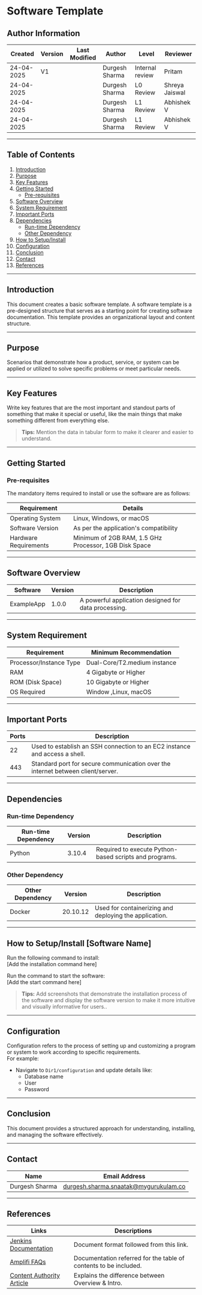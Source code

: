 
# Software Template



## Author Information

| **Created**       | **Version** | **Last Modified** | **Author**        | **Level**            | **Reviewer**  |
|--------------------|-------------|-------------------|-------------------|----------------------|---------------|
|     24-04-2025     |   V1        |         |  Durgesh Sharma   | Internal review      | Pritam        |
|   24-04-2025       |             |         |   Durgesh Sharma   | L0 Review            | Shreya Jaiswal|
|   24-04-2025       |             |         | Durgesh Sharma    | L1 Review            | Abhishek V    |
|   24-04-2025       |             |         | Durgesh Sharma    | L1 Review            | Abhishek V    |

---

## Table of Contents

1. [Introduction](#introduction)
2. [Purpose](#purpose)
3. [Key Features](#key-features)
4. [Getting Started](#getting-started)
   - [Pre-requisites](#pre-requisites)
5. [Software Overview](#software-overview)
6. [System Requirement](#system-requirement)
7. [Important Ports](#important-ports)
8. [Dependencies](#dependencies)
    - [Run-time Dependency](#run-time-dependency)
    - [Other Dependency](#other-dependency)
9. [How to Setup/Install](#how-to-setupinstall-software-name)
10. [Configuration](#configuration)
11. [Conclusion](#conclusion)
12. [Contact](#contact)
13. [References](#references)



---



## Introduction

This document creates a basic software template. A software template is a pre-designed structure that serves as a starting point for creating software documentation. This template provides an organizational layout and content structure.

---
## Purpose
Scenarios that demonstrate how a product, service, or system can be applied or utilized to solve specific problems or meet particular needs.

---




## Key Features

Write key features that are the most important and standout parts of something that make it special or useful, like the main things that make something different from everything else.

> **Tips:** Mention the data in tabular form to make it clearer and easier to understand.

---

## Getting Started

### Pre-requisites

The mandatory items required to install or use the software are as follows:

| **Requirement**           | **Details**                                                |
|---------------------------|------------------------------------------------------------|
| Operating System          | Linux, Windows, or macOS                                   |
| Software Version          | As per the application's compatibility                     |
| Hardware Requirements     | Minimum of 2GB RAM, 1.5 GHz Processor, 1GB Disk Space      |

---

## Software Overview

| **Software**   | **Version** | **Description**                                       
|----------------|-------------|-------------------------------------------------------|
| ExampleApp     | 1.0.0       | A powerful application designed for data processing.   | 
---

## System Requirement

| **Requirement**           | **Minimum Recommendation**       |
|----------------------------|-----------------------------------|
| Processor/Instance Type    | Dual-Core/T2.medium instance     |
| RAM                        | 4 Gigabyte or Higher             |
| ROM (Disk Space)           | 10 Gigabyte or Higher            |
| OS Required                | Window ,Linux, macOS                |

---

## Important Ports

| **Ports** | **Description**                                                                 |
|-----------|---------------------------------------------------------------------------------|
| 22        | Used to establish an SSH connection to an EC2 instance and access a shell.     |
| 443       | Standard port for secure communication over the internet between client/server.|

---

## Dependencies

### Run-time Dependency

| **Run-time Dependency** | **Version** | **Description**                                    |
|--------------------------|-------------|----------------------------------------------------|
| Python                  | 3.10.4      | Required to execute Python-based scripts and programs. |

### Other Dependency

| **Other Dependency**    | **Version** | **Description**                                    |
|--------------------------|-------------|----------------------------------------------------|
| Docker                  | 20.10.12    | Used for containerizing and deploying the application. |

---

## How to Setup/Install [Software Name]

Run the following command to install:  
[Add the installation command here]  

Run the command to start the software:  
[Add the start command here]  

> **Tips:** Add screenshots that demonstrate the installation process of the software and display the software version to make it more intuitive and visually informative for users..

---

## Configuration

Configuration refers to the process of setting up and customizing a program or system to work according to specific requirements.  
For example:  

- Navigate to `Dir1/configuration` and update details like:
  - Database name
  - User
  - Password

---

## Conclusion

This document provides a structured approach for understanding, installing, and managing the software effectively.

---

## Contact

| **Name**           | **Email Address**                                 |
|----------------|-----------------------------------------------|
| Durgesh Sharma | durgesh.sharma.snaatak@mygurukulam.co         |

---

## References

| **Links**                                                                 | **Descriptions**                                                      |
|---------------------------------------------------------------------------|------------------------------------------------------------------------|
| [Jenkins Documentation](https://www.jenkins.io/doc/book/installing/linux/#debianubuntu) | Document format followed from this link.                              |
| [Amplifi FAQs](https://amplifi.com/user-guide/FAQs.html)                  | Documentation referred for the table of contents to be included.      |
| [Content Authority Article](https://thecontentauthority.com/blog/introduction-vs-overview) | Explains the difference between Overview & Intro.                     |

